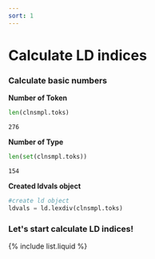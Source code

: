 ```yaml
---
sort: 1
---
```


# Calculate LD indices

### Calculate basic numbers

**Number of Token**
```python
len(clnsmpl.toks)
```
```result
276
```

**Number of Type**
```python
len(set(clnsmpl.toks))
```
```result
154
```

**Created ldvals object**
```python
#create ld object
ldvals = ld.lexdiv(clnsmpl.toks)
```

### Let's start calculate LD indices!

{% include list.liquid %}

